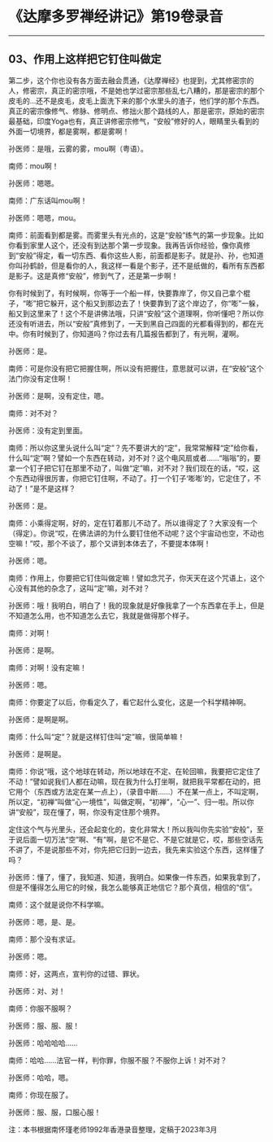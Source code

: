 # 《达摩多罗禅经讲记》第19卷录音

------

## 03、作用上这样把它钉住叫做定

第二步，这个你也没有各方面去融会贯通，《达摩禅经》也提到，尤其修密宗的人，修密宗，真正的密宗哦，不是她也学过密宗那些乱七八糟的，那是密宗的那个皮毛的…还不是皮毛，皮毛上面洗下来的那个水里头的渣子，他们学的那个东西。真正的密宗像修气、修脉、修明点、修拙火那个路线的人，那是密宗，原始的密宗最基础，印度Yoga也有，真正讲修密宗修气，“安般”修好的人，眼睛里头看到的外面一切境界，都是雾啊，都是雾啊！

孙医师：是哦，云雾的雾，mou啊（粤语）。

南师：mou啊！

孙医师：嗯嗯。

南师：广东话叫mou啊！

孙医师：嗯嗯，mou。

南师：前面看到都是雾。而雾里头有光点的，这是“安般”练气的第一步现象。比如你看到家里人这个，还没有到达那个第一步现象。我再告诉你经验，像你真修到“安般”得定，看一切东西、看你这些人影，前面都是影子。就是孙、孙，也知道你叫孙鹤龄，但是看你的人，我这样一看是个影子，还不是纸做的，看所有东西都是影子。这是真修“安般”，修到气了，还是第一步啊！

你有时候到了，有时候啊，你等于一个船一样，快要靠岸了，你又自己拿个棍子，“嘭”把它躲开，这个船又到那边去了！快要靠到了这个岸边了，你“嘭”一躲，船又到这里来了！这个不是讲佛法哦，只讲“安般”这个道理啊，你听懂吧？所以你还没有听进去，所以“安般”真修到了，一天到黑自己四面的光都看得到的，都在光中。你有时候到了，你知道吗？你过去有几篇报告都到了，有光啊，灌啊。

孙医师：是。

南师：可是你没有把它把握住啊，所以没有把握住，意思就可以讲，在“安般”这个法门你没有定住啊！

孙医师：是啊，没有定住，嗯。

南师：对不对？

孙医师：没有定到里面。

南师：所以你这里头说什么叫“定”？先不要讲大的“定”，我常常解释“定”给你看，什么叫“定”啊？譬如一个东西在转动，对不对？这个电风扇或者……“嗡嗡”的，要拿一个钉子把它钉在那里不动了，叫做“定”嘛，对不对？我们现在的话，“哎，这个东西动得很厉害，你把它钉住啊，不动了。打一个钉子‘嘭嘭’的，它定住了，不动了！”是不是这样？

孙医师：是。

南师：小乘得定啊，好的，定在钉着那儿不动了。所以谁得定了？大家没有一个（得定）。你说“哎，在佛法讲的为什么要钉住他不动呢？这个宇宙动也空，不动也空嘛！”哎，那个不谈了，那个又讲到本体去了，不要提本体啊！

孙医师：嗯。

南师：作用上，你要把它钉住叫做定嘛！譬如念咒子，你天天在这个咒语上，这个心没有其他的杂念了，这叫“定”嘛，对不对？

孙医师：哦！我明白，明白了！我的现象就是好像我拿了一个东西拿在手上，但是不知道怎么用，也不知道怎么去它，我就是做得那个样子。

南师：对啊！

孙医师：是啊。

南师：对啊！没有定嘛！

孙医师：嗯。

南师：你要定了以后，你看定久了，看它起什么变化，这是一个科学精神啊。

孙医师：是啊是啊。

南师：什么叫“定”？就是这样钉住叫“定”嘛，很简单嘛！

孙医师：是啊是。

南师：你说“哦，这个地球在转动，所以地球在不定、在轮回嘛，我要把它定住了不动！”譬如说我们人都在动嘛，现在我为什么打坐啊，就把我平常都在动的，把它用个（东西或方法定在某一点上），（录音中断……）不在某一点上，不叫定啊，所以定，“初禅”叫做“心一境性”，叫做定啊，“初禅”，“心一”、归一啦。所以你讲“安般”，现在懂了，啊，你没有定住那个境界。

定住这个气与光里头，还会起变化的，变化非常大！所以我叫你先实验“安般”，至于说后面一切万法“空”啊、“有”啊，是它不是它、不是它就是它，哎，那些空话先不讲了，不是说那些不对，你先把它归到一边去，我先来实验这个东西，这样懂了吗？

孙医师：懂了，懂了，我知道、知道，我明白。如果像一件东西，如果我拿到了，但是不懂得怎么用它的时候，我怎么能够真正地信它？那个真信，相信的“信”。

南师：这个就是说你不科学嘛。

孙医师：嗯，是、是。

南师：那个没有求证。

孙医师：嗯。

南师：好，这两点，宣判你的过错、罪状。

孙医师：对、对！

南师：你服不服啊？

孙医师：服、服、服！

孙医师：哈哈哈哈……

南师：哈哈……法官一样，判你罪，你服不服？不服你上诉！对不对？

孙医师：哈哈，嗯。

南师：你现在服了。

孙医师：服、服，口服心服！

注：本书根据南怀瑾老师1992年香港录音整理，定稿于2023年3月

